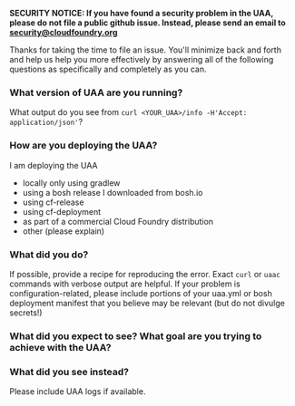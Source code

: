 **SECURITY NOTICE: If you have found a security problem in the UAA, please do not file a public github issue. Instead, please send an email to security@cloudfoundry.org**

Thanks for taking the time to file an issue. You'll minimize back and forth and help us help you more effectively by answering all of the following questions as specifically and completely as you can.

### What version of UAA are you running?

What output do you see from `curl <YOUR_UAA>/info -H'Accept: application/json'`?


### How are you deploying the UAA?

I am deploying the UAA

- locally only using gradlew
- using a bosh release I downloaded from bosh.io
- using cf-release
- using cf-deployment
- as part of a commercial Cloud Foundry distribution
- other (please explain)


### What did you do?

If possible, provide a recipe for reproducing the error. Exact `curl` or `uaac` commands with verbose output are helpful. If your problem is configuration-related, please include portions of your uaa.yml or bosh deployment manifest that you believe may be relevant (but do not divulge secrets!)


### What did you expect to see? What goal are you trying to achieve with the UAA?


### What did you see instead?

Please include UAA logs if available.
